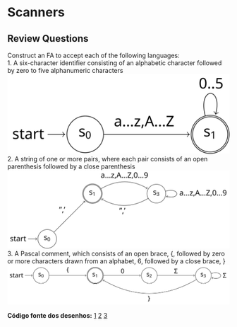 # Scanners

## Review Questions

Construct an FA to accept each of the following languages:  
    1. A six-character identifier consisting of an alphabetic character followed by zero to five alphanumeric characters
    ![First Review Question](images/scanner_review_question_1.svg)
    2. A string of one or more pairs, where each pair consists of an open parenthesis followed by a close parenthesis ![Second Review Question](images/scanner_review_question_2.svg)
    3. A Pascal comment, which consists of an open brace, {, followed by zero or more characters drawn from an alphabet, 6, followed by a close brace, } ![Third Review Question](images/scanner_review_question_3.svg)

__Código fonte dos desenhos:__
  [1](latex_files/scanner_review_question_1.tex)
  [2](latex_files/scanner_review_question_2.tex)
  [3](latex_files/scanner_review_question_3.tex)
